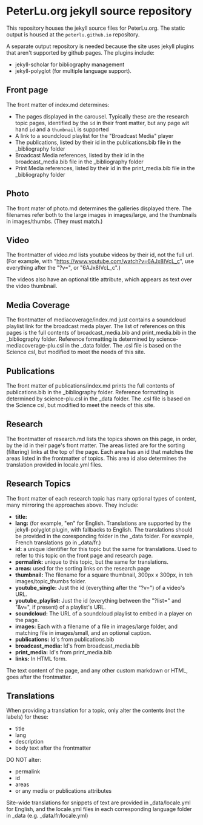 
# PeterLu.org jekyll source repository

This repository houses the jekyll source files for PeterLu.org. The static output is housed at the `peterlu.github.io` repository. 

A separate output repository is needed because the site uses jekyll plugins that aren't supported by github pages. The plugins include:
- jekyll-scholar for bibliography management
- jekyll-polyglot (for multiple language support).

## Front page

The front matter of index.md determines:
- The pages displayed in the carousel. Typically these are the research topic pages, identified by the `id` in their front matter, but any page wit hand `id` and a `thumbnail` is supported
- A link to a soundcloud playlist for the "Broadcast Media" player
- The publications, listed by their id in the publications.bib file in the _bibliography folder
- Broadcast Media references, listed by their id in the broadcast_media.bib file in the _bibliography folder
- Print Media references, listed by their id in the print_media.bib file in the _bibliography folder

## Photo

The front mater of photo.md determines the galleries displayed there. The filenames refer both to the large images in images/large, and the thumbnails in images/thumbs. (They must match.)

## Video

The frontmatter of video.md lists youtube videos by their id, not the full url. (For example, with "https://www.youtube.com/watch?v=6AJx8IVcL_c", use everything after the "?v=", or "6AJx8IVcL_c".)

The videos also have an optional title attribute, which appears as text over the video thumbnail.

## Media Coverage

The frontmatter of mediacoverage/index.md just contains a soundcloud playlist link for the broadcast meda player. The list of references on this pages is the full contents of broadcast_media.bib and print_media.bib in the _bibliography folder. Reference formatting is determined by science-mediacoverage-plu.csl in the _data folder. The .csl file is based on the Science csl, but modified to meet the needs of this site.

## Publications

The front matter of publications/index.md prints the full contents of publications.bib in the _bibliography folder. Reference formatting is determined by science-plu.csl in the _data folder. The .csl file is based on the Science csl, but modified to meet the needs of this site.

## Research

The frontmatter of research.md lists the topics shown on this page, in order, by the id in their page's front matter. The areas listed are for the sorting (filtering) links at the top of the page. Each area has an id that matches the areas listed in the frontmatter of topics. This area id also determines the translation provided in locale.yml files.

## Research Topics

The front matter of each research topic has many optional types of content, many mirroring the approaches above. They include:
- **title:**
- **lang:** (for example, "en" for English. Translations are supported by the jekyll-polyglot plugin, with fallbacks to English. The translations should be provided in the coresponding folder in the _data folder. For example, French translations go in _data/fr.)
- **id:** a unique identifier for this topic but the same for translations. Used to refer to this topic on the front page and research page.
- **permalink:** unique to this topic, but the same for translations.
- **areas:** used for the sorting links on the research page
- **thumbnail:** The filename for a square thumbnail, 300px x 300px, in teh images/topic_thumbs folder.
- **youtube_single:** Just the id (everything after the "?v=") of a video's URL.
- **youtube_playlist:** Just the id (everything between the "?list=" and "&v=", if present) of a playlist's URL.
- **soundcloud:** The URL of a soundcloud playlist to embed in a player on the page.
- **images:** Each with a filename of a file in images/large folder, and matching file in images/small, and an optional caption.
- **publications:** Id's from publications.bib
- **broadcast_media:** Id's from broadcast_media.bib
- **print_media:** Id's from print_media.bib
- **links:** In HTML form.

The text content of the page, and any other custom markdown or HTML, goes after the frontmatter.

## Translations
When providing a translation for a topic, only alter the contents (not the labels) for these:
- title
- lang 
- description
- body text after the frontmatter

DO NOT alter:
- permalink
- id
- areas
- or any media or publications attributes

Site-wide translations for snippets of text are provided in _data/locale.yml for English, and the locale.yml files in each corresponding language folder in _data (e.g. _data/fr/locale.yml)
